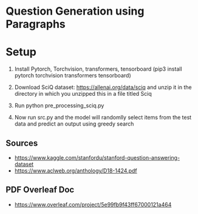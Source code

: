 # Question Generation using Paragraphs
<h1>Setup</h1>

1) Install Pytorch, Torchvision, transformers, tensorboard
(pip3 install pytorch torchvision transformers tensorboard) 

2) Download SciQ dataset: https://allenai.org/data/sciq and unzip it in the directory in which you unzipped
this in a file titled Sciq

3) Run python pre_processing_sciq.py

4) Now run src.py and the model will randomlly select items from the test data and predict an output using greedy search  

## Sources
- https://www.kaggle.com/stanfordu/stanford-question-answering-dataset
- https://www.aclweb.org/anthology/D18-1424.pdf

## PDF Overleaf Doc
- https://www.overleaf.com/project/5e99fb9f43ff67000121a464
